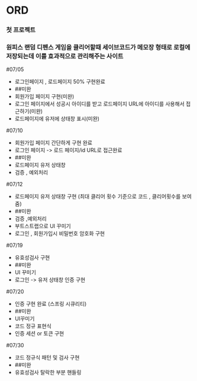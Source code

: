 # ORD

### 첫 프로젝트

### 원피스 랜덤 디펜스 게임을 클리어할때 세이브코드가 메모장 형태로 로컬에 저장되는데 이를 효과적으로 관리해주는 사이트

#07/05
- 로그인페이지 , 로드페이지 50% 구현완료
- ##미완
- 회원가입 페이지 구현(미완)
- 로그인 페이지에서 성공시 아이디를 받고 로드페이지 URL에 아이디를 사용해서 접근하기(미완)
- 로드페이지에 유저에 상태창 표시(미완)

#07/10
- 회원가입 페이지 간단하게 구현 완료
- 로그인 페이지 -> 로드 페이지/id URL로 접근완료
- ##미완
- 로드페이지 유저 상태창
- 검증  , 예외처리

#07/12
- 로드페이지 유저 상태창 구현 (최대 클리어 횟수 기준으로 코드 , 클리어횟수를 보여줌)
- ##미완
- 검증 ,예외처리
- 부트스트랩으로 UI 꾸미기
- 로그인 , 회원가입시 비밀번호 암호화 구현

#07/19
- 유효성검사 구현
- ##미완
- UI 꾸미기
- 로그인 -> 유저 상태창 인증 구현

#07/20
- 인증 구현 완료 (스프링 시큐리티)
- ##미완
- UI꾸미기
- 코드 정규 표현식
- 인증 세션 or 토큰 구현

#07/30
- 코드 정규식 패턴 및 검사 구현
- ##미완
- 유효성검사 탈락한 부분 핸들링
